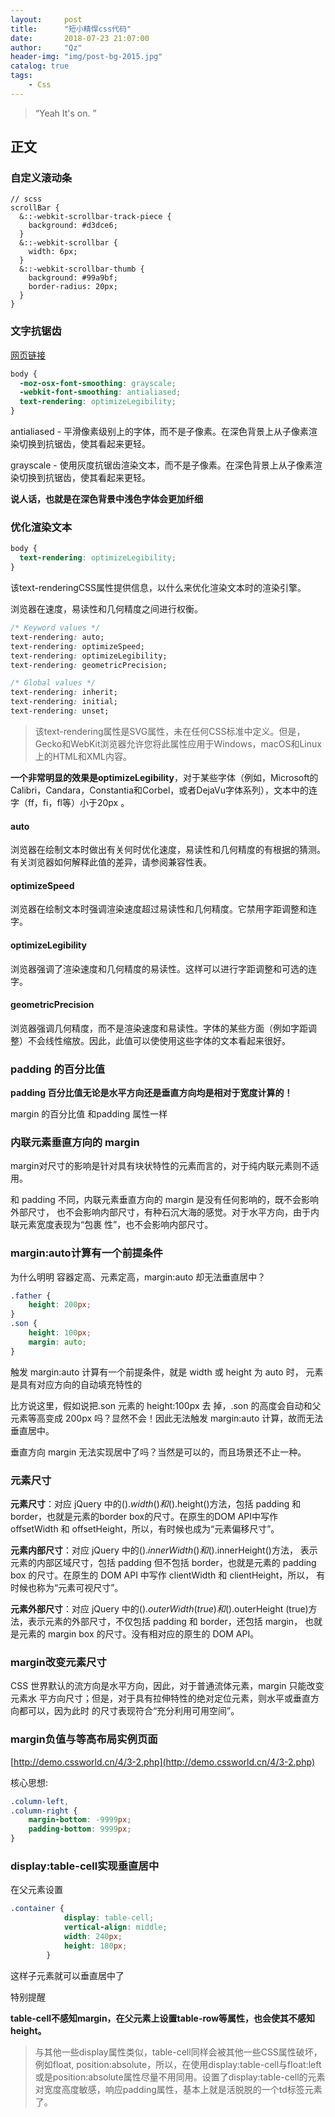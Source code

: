 ```yaml
---
layout:     post
title:      "短小精悍css代码"
date:       2018-07-23 21:07:00
author:     "Qz"
header-img: "img/post-bg-2015.jpg"
catalog: true
tags:
    - Css
---
```


> “Yeah It's on. ”


## 正文

### 自定义滚动条

```
// scss
scrollBar {
  &::-webkit-scrollbar-track-piece {
    background: #d3dce6;
  }
  &::-webkit-scrollbar {
    width: 6px;
  }
  &::-webkit-scrollbar-thumb {
    background: #99a9bf;
    border-radius: 20px;
  }
}
```


### 文字抗锯齿
[网页链接](http://usabilitypost.com/2012/11/05/stop-fixing-font-smoothing/)

```css
body {
  -moz-osx-font-smoothing: grayscale;
  -webkit-font-smoothing: antialiased;
  text-rendering: optimizeLegibility;
}
```

antialiased - 平滑像素级别上的字体，而不是子像素。在深色背景上从子像素渲染切换到抗锯齿，使其看起来更轻。



grayscale - 使用灰度抗锯齿渲染文本，而不是子像素。在深色背景上从子像素渲染切换到抗锯齿，使其看起来更轻。



**说人话，也就是在深色背景中浅色字体会更加纤细**


### 优化渲染文本
```css
body {
  text-rendering: optimizeLegibility;
}
```

该text-renderingCSS属性提供信息，以什么来优化渲染文本时的渲染引擎。

浏览器在速度，易读性和几何精度之间进行权衡。


```css
/* Keyword values */
text-rendering: auto;
text-rendering: optimizeSpeed;
text-rendering: optimizeLegibility;
text-rendering: geometricPrecision;

/* Global values */
text-rendering: inherit;
text-rendering: initial;
text-rendering: unset;
```

>该text-rendering属性是SVG属性，未在任何CSS标准中定义。但是，Gecko和WebKit浏览器允许您将此属性应用于Windows，macOS和Linux上的HTML和XML内容。



**一个非常明显的效果是optimizeLegibility**，对于某些字体（例如，Microsoft的Calibri，Candara，Constantia和Corbel，或者DejaVu字体系列），文本中的连字（ff，fi，fl等）小于20px 。



#### auto
浏览器在绘制文本时做出有关何时优化速度，易读性和几何精度的有根据的猜测。有关浏览器如何解释此值的差异，请参阅兼容性表。
#### optimizeSpeed
浏览器在绘制文本时强调渲染速度超过易读性和几何精度。它禁用字距调整和连字。
#### optimizeLegibility
浏览器强调了渲染速度和几何精度的易读性。这样可以进行字距调整和可选的连字。
#### geometricPrecision
浏览器强调几何精度，而不是渲染速度和易读性。字体的某些方面（例如字距调整）不会线性缩放。因此，此值可以使使用这些字体的文本看起来很好。




###  padding 的百分比值 

**padding 百分比值无论是水平方向还是垂直方向均是相对于宽度计算的！** 


margin 的百分比值 和padding 属性一样



### 内联元素垂直方向的 margin 

margin对尺寸的影响是针对具有块状特性的元素而言的，对于纯内联元素则不适用。 


和 padding 不同，内联元素垂直方向的 margin 是没有任何影响的，既不会影响外部尺寸， 也不会影响内部尺寸，有种石沉大海的感觉。对于水平方向，由于内联元素宽度表现为“包裹 性”，也不会影响内部尺寸。 



### margin:auto计算有一个前提条件

为什么明明 容器定高、元素定高，margin:auto 却无法垂直居中？ 

```css
.father {    
    height: 200px; 
} 
.son { 
    height: 100px; 
    margin: auto; 
} 
```

触发 margin:auto 计算有一个前提条件，就是 width 或 height 为 auto 时， 元素是具有对应方向的自动填充特性的


比方说这里，假如说把.son 元素的 height:100px 去 掉，.son 的高度会自动和父元素等高变成 200px 吗？显然不会！因此无法触发 margin:auto 计算，故而无法垂直居中。 

垂直方向 margin 无法实现居中了吗？当然是可以的，而且场景还不止一种。





### 元素尺寸



**元素尺寸**：对应 jQuery 中的$().width()和$().height()方法，包括 padding 和border，也就是元素的border box的尺寸。在原生的DOM API中写作offsetWidth 和 offsetHeight，所以，有时候也成为“元素偏移尺寸”。 


**元素内部尺寸**：对应 jQuery 中的$().innerWidth()和$().innerHeight()方法， 表示元素的内部区域尺寸，包括 padding 但不包括 border，也就是元素的 padding box 的尺寸。在原生的 DOM API 中写作 clientWidth 和 clientHeight，所以， 有时候也称为“元素可视尺寸”。 



**元素外部尺寸**：对应 jQuery 中的$().outerWidth(true)和$().outerHeight (true)方法，表示元素的外部尺寸，不仅包括 padding 和 border，还包括 margin， 也就是元素的 margin box 的尺寸。没有相对应的原生的 DOM API。





### margin改变元素尺寸


CSS 世界默认的流方向是水平方向，因此，对于普通流体元素，margin 只能改变元素水 平方向尺寸；但是，对于具有拉伸特性的绝对定位元素，则水平或垂直方向都可以，因为此时 的尺寸表现符合“充分利用可用空间”。



### margin负值与等高布局实例页面

[http://demo.cssworld.cn/4/3-2.php](http://demo.cssworld.cn/4/3-2.php)


核心思想:
```css
.column-left,
.column-right {
    margin-bottom: -9999px;
    padding-bottom: 9999px;
}
```


### display:table-cell实现垂直居中

在父元素设置

```css
.container {
            display: table-cell;
            vertical-align: middle;
            width: 240px;
            height: 180px;
        }
```

这样子元素就可以垂直居中了


特别提醒

**table-cell不感知margin，在父元素上设置table-row等属性，也会使其不感知height。**


>与其他一些display属性类似，table-cell同样会被其他一些CSS属性破坏，例如float, position:absolute，所以，在使用display:table-cell与float:left或是position:absolute属性尽量不用同用。设置了display:table-cell的元素对宽度高度敏感，响应padding属性，基本上就是活脱脱的一个td标签元素了。

















